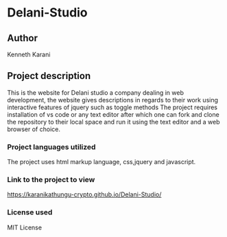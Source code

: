 # Delani-Studio
## Author
Kenneth Karani 
## Project description
This is the website for Delani studio a company dealing in web development, the website gives descriptions in regards to their work using interactive features of jquery such as toggle methods
The project requires installation of vs code or any text editor after which one can fork and clone the repository to their local space and run it using the text editor and a web browser of choice.
### Project languages utilized
The project uses html markup language, css,jquery and javascript.
### Link to the project to view
https://karanikathungu-crypto.github.io/Delani-Studio/
### License used
MIT License
